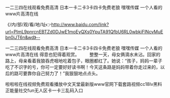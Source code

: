 一二三四在线观看免费高清
日本一卡二卡3卡四卡免费老狼
嘿嘿传媒
一个人看的www片高清在线


《/内/部/观/看/地/址👉http://www.baidu.com/link?url=PImL9pnrcnEBTZd0DJwE1moEyQXs0YpuTA91QfbU6RL0wbkiFlNcvMuEbn0iJT6n&wd》--

一二三四在线观看免费高清
日本一卡二卡3卡四卡免费老狼
嘿嘿传媒
一个人看的www片高清在线
得意也犯得着观赏。
　　整整一天，母女俩滴水未沾。回家的路上，母亲看着我狼吞虎咽地吃着包子，眼圈都红了。她说：“孩子，妈妈一辈子吃了不识字的亏，你可一定要好好读书啊！今天这条路是妈妈带着你走过来的，以后的路可要靠你自己努力了！”我狠狠地点点头。





啦啦啦在线视频免费观看播放中文天堂最新版www官网下载套路视频cc18lv黑料正能量社交fun无人区卡一卡三乱码入口
